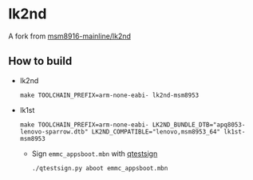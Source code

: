 # lk2nd

A fork from [msm8916-mainline/lk2nd](https://github.com/msm8916-mainline/lk2nd)

## How to build

- lk2nd

	```
	make TOOLCHAIN_PREFIX=arm-none-eabi- lk2nd-msm8953
	```

- lk1st

	```
	make TOOLCHAIN_PREFIX=arm-none-eabi- LK2ND_BUNDLE_DTB="apq8053-lenovo-sparrow.dtb" LK2ND_COMPATIBLE="lenovo,msm8953_64" lk1st-msm8953
	```

	- Sign `emmc_appsboot.mbn` with [qtestsign](https://github.com/msm8916-mainline/qtestsign)

		```
		./qtestsign.py aboot emmc_appsboot.mbn
		```

